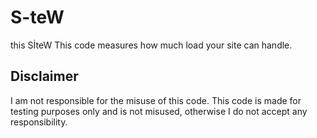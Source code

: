 # S-teW
this SİteW
This code measures how much load your site can handle.
## Disclaimer
I am not responsible for the misuse of this code. This code is made for testing purposes only and is not misused, otherwise I do not accept any responsibility.
